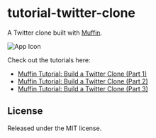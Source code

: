 # tutorial-twitter-clone

A Twitter clone built with [Muffin](https://github.com/Axonify/muffin.io).

![App Icon](https://github.com/muffin/tutorial-twitter-clone/raw/master/design/AppIcon.png)

Check out the tutorials here:

* [Muffin Tutorial: Build a Twitter Clone (Part 1)](http://yaoganglian.com/articles/build-a-twitter-clone-1/)
* [Muffin Tutorial: Build a Twitter Clone (Part 2)](http://yaoganglian.com/articles/build-a-twitter-clone-2/)
* [Muffin Tutorial: Build a Twitter Clone (Part 3)](http://yaoganglian.com/articles/build-a-twitter-clone-3/)

## License

Released under the MIT license.
